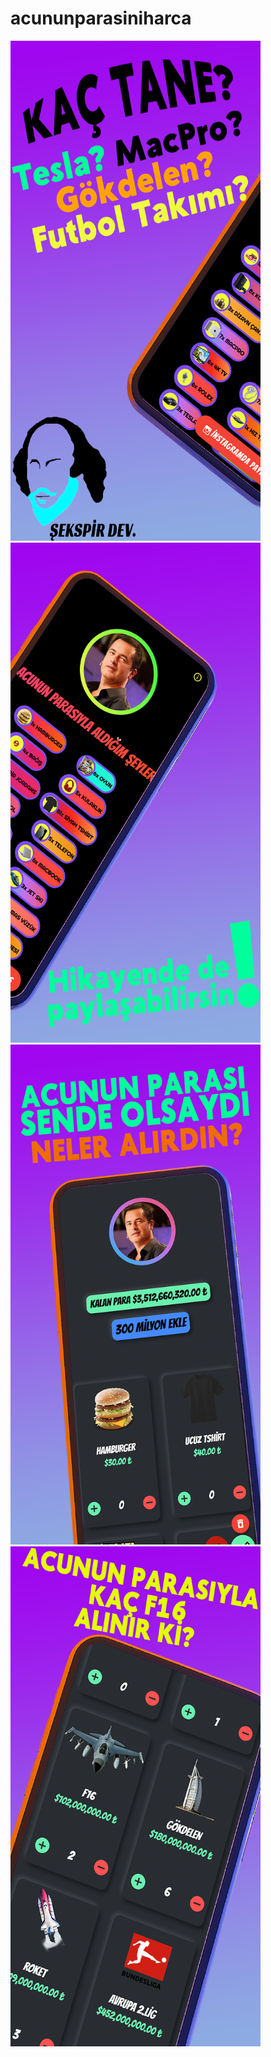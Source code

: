 # acununparasiniharca

<img src="screenshots/yari1.png" width=400 height=800> 
<img src="screenshots/yari2.png" width=400 height=800>
<img src="screenshots/sade1.png" width=400 height=800> 
<img src="screenshots/sade2.png" width=400 height=800>
